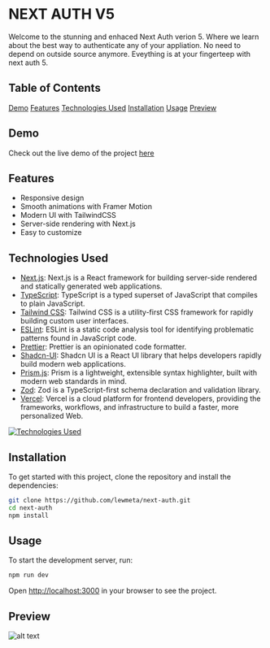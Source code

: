 # NEXT AUTH V5

Welcome to the stunning and enhaced Next Auth verion 5. Where we learn about the best way to authenticate any of your appliation. No need to depend on outside source anymore. Eveything is at your fingerteep with next auth 5.

## Table of Contents

[Demo](#demo)
[Features](#features)
[Technologies Used](#technologies-used)
[Installation](#installation)
[Usage](#usage)
[Preview](#preview)

## Demo

Check out the live demo of the project [here](https://next-auth-v4.vercel.app)

## Features

- Responsive design
- Smooth animations with Framer Motion
- Modern UI with TailwindCSS
- Server-side rendering with Next.js
- Easy to customize

## Technologies Used

- [Next.js](https://nextjs.org/): Next.js is a React framework for building server-side rendered and statically generated web applications.
- [TypeScript](https://www.typescriptlang.org/): TypeScript is a typed superset of JavaScript that compiles to plain JavaScript.
- [Tailwind CSS](https://tailwindcss.com/): Tailwind CSS is a utility-first CSS framework for rapidly building custom user interfaces.
- [ESLint](https://eslint.org/): ESLint is a static code analysis tool for identifying problematic patterns found in JavaScript code.
- [Prettier](https://prettier.io/): Prettier is an opinionated code formatter.
- [Shadcn-UI](https://ui.shadcn.com/): Shadcn UI is a React UI library that helps developers rapidly build modern web applications.
- [Prism.js](https://prismjs.com/): Prism is a lightweight, extensible syntax highlighter, built with modern web standards in mind.
- [Zod](https://zod.dev/): Zod is a TypeScript-first schema declaration and validation library.
- [Vercel](https://vercel.com/): Vercel is a cloud platform for frontend developers, providing the frameworks, workflows, and infrastructure to build a faster, more personalized Web.

[![Technologies Used](https://skillicons.dev/icons?i=nextjs,ts,tailwind,postgres,prisma,react,ts,vercel)](https://skillicons.dev)

## Installation

To get started with this project, clone the repository and install the dependencies:

```bash
git clone https://github.com/lewmeta/next-auth.git
cd next-auth
npm install
```

## Usage

To start the development server, run:

```bash
npm run dev
```

Open [http://localhost:3000](http://localhost:3000) in your browser to see the project.

## Preview

![alt text](https://images.pexels.com/photos/270348/pexels-photo-270348.jpeg?auto=compress&cs=tinysrgb&w=1260&h=750&dpr=1)
